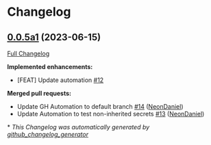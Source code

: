# Changelog

## [0.0.5a1](https://github.com/NeonGeckoCom/neon-phal-plugin-switches/tree/0.0.5a1) (2023-06-15)

[Full Changelog](https://github.com/NeonGeckoCom/neon-phal-plugin-switches/compare/0.0.4...0.0.5a1)

**Implemented enhancements:**

- \[FEAT\] Update automation [\#12](https://github.com/NeonGeckoCom/neon-phal-plugin-switches/issues/12)

**Merged pull requests:**

- Update GH Automation to default branch [\#14](https://github.com/NeonGeckoCom/neon-phal-plugin-switches/pull/14) ([NeonDaniel](https://github.com/NeonDaniel))
- Update Automation to test non-inherited secrets [\#13](https://github.com/NeonGeckoCom/neon-phal-plugin-switches/pull/13) ([NeonDaniel](https://github.com/NeonDaniel))



\* *This Changelog was automatically generated by [github_changelog_generator](https://github.com/github-changelog-generator/github-changelog-generator)*
